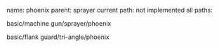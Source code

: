 name: phoenix
parent: sprayer
current path: not implemented
all paths:

  basic/machine gun/sprayer/phoenix

  basic/flank guard/tri-angle/phoenix
